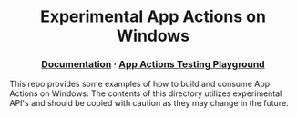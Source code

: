 <h1 align="center">
    Experimental App Actions on Windows 
</h1>

<h3 align="center">
  <a href="https://aka.ms/AppActionsOnWindows">Documentation</a>
  <span> · </span>
  <a href="https://aka.ms/AppActionsTestingPlayground">App Actions Testing Playground</a>
</h3>

This repo provides some examples of how to build and consume App Actions on Windows. The contents of this directory utilizes experimental API's and should be copied with caution as they may change in the future.

